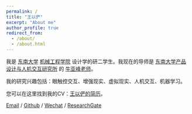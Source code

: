 ```yaml
---
permalink: /
title: "王以俨"
excerpt: "About me"
author_profile: true
redirect_from: 
  - /about/
  - /about.html
---
```


我是 [东南大学](https://www.seu.edu.cn) [机械工程学院](https://me.seu.edu.cn/qywzwlh.cn/domain.psp) 设计学的研二学生。我现在的导师是 [东南大学产品设计与人机交互研究所](https://me.seu.edu.cn/2017/0721/c1298a193075/page.htm) 的 [牛亚峰老师](https://me.seu.edu.cn/nyf_31777/list.htm)。

我的研究兴趣包括：眼触控交互、增强现实、虚拟现实、人机交互、机器学习。

您可以在这里找到我的CV：[王以俨的简历](../assets/Curriculum_Vitae.pdf)。

[Email](wangyiyan@seu.edu.cn) / [Github](https://github.com/george-wyy) / [Wechat](../images/wechat.jpg) / [ResearchGate](https://www.researchgate.net/profile/Yiyan-Wang-7)